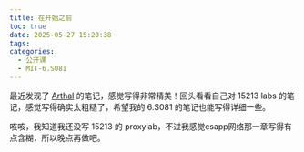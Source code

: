 ```yaml
---
title: 在开始之前
toc: true
date: 2025-05-27 15:20:38
tags:
categories:
  - 公开课
  - MIT-6.S081
---
```


最近发现了 [Arthal](https://arthals.ink/) 的笔记，感觉写得非常精美！回头看看自己对 15213 labs 的笔记，感觉写得确实太粗糙了，希望我的 6.S081 的笔记也能写得详细一些。

咳咳，我知道我还没写 15213 的 proxylab，不过我感觉csapp网络那一章写得有点含糊，所以晚点再做吧。
